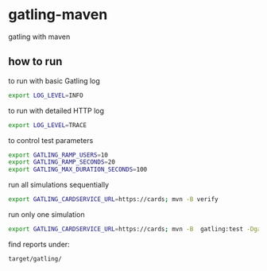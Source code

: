 # gatling-maven
gatling with maven


## how to run

to run with basic Gatling log
```bash
export LOG_LEVEL=INFO 
```

to run with detailed HTTP log
```bash
export LOG_LEVEL=TRACE 
```

to control test parameters
```bash
export GATLING_RAMP_USERS=10
export GATLING_RAMP_SECONDS=20
export GATLING_MAX_DURATION_SECONDS=100
```

run all simulations sequentially
```bash
export GATLING_CARDSERVICE_URL=https://cards; mvn -B verify
```

run only one simulation
```bash
export GATLING_CARDSERVICE_URL=https://cards; mvn -B  gatling:test -Dgatling.simulationClass=load.HelloSimulation
```

find reports under: 
```
target/gatling/
```